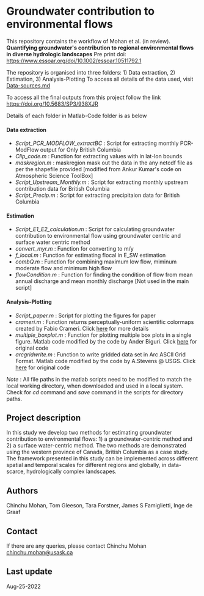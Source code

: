 # Groundwater contribution to environmental flows

This repository contains the workflow of Mohan et al. (in review). **Quantifying groundwater's contribution to regional environmental flows in diverse hydrologic landscapes**  Pre print doi: https://www.essoar.org/doi/10.1002/essoar.10511792.1

The repository is organised into three folders: 1) Data extraction, 2) Estimation, 3) Analysis-Plotting
To access all details of the data used, visit [Data-sources.md](https://github.com/ChinchuMohan/Groundwater-Eflows-British-Columbia-Project/blob/main/Data-sources.md)

To access all the final outputs from this project follow the link https://doi.org/10.5683/SP3/938XJR

Details of each folder in Matlab-Code folder is as below

#### Data extraction
- _Script_PCR_MODFLOW_extractBC_ : Script for extracting monthly PCR-ModFlow output for Only British Columbia
- _Clip_code.m_ : Function for extracting values with in lat-lon bounds
- _maskregion.m_ : maskregion mask out the data in the any netcdf file as per the shapefile provided  [modified from Ankur Kumar's code on Atmospheric Science ToolBox]
- _Script_Upstream_Monthly.m_ : Script for extracting monthly upstream contribution data for British Columbia
- _Script_Precip.m_ : Script for extracting precipitaion data for British Columbia

#### Estimation
- _Script_E1_E2_calculation.m_ : Script for calculating groundwater contribution to environmental flow using groundwater centric and surface water centric method
- _convert_myr.m_ : Function for converting to m/y
- _f_local.m_ : Function for estimating flocal in E_SW estimation
- _combQ.m_ : Function for combining maximum low flow, miminum moderate flow and minimum high flow 
- _flowCondition.m_ :  Function for finding the condition of flow from mean annual discharge and mean monthly discharge [Not used in the main script]

#### Analysis-Plotting
- _Script_paper.m_ : Script for plotting the figures for paper
- _crameri.m_ : Function returns perceptually-uniform scientific colormaps created by Fabio Crameri. Click [here](http://www.fabiocrameri.ch/colourmaps.php) for more details
- _multiple_boxplot.m_ : Function for plotting multiple box plots in a single figure. Matlab code modified by the code by Ander Biguri. Click [here](https://www.mathworks.com/matlabcentral/fileexchange/47233-multiple_boxplot-m) for original code 
- _arcgridwrite.m_ : Function to write gridded data set in Arc ASCII Grid Format.  Matlab code modified by the code by A.Stevens @ USGS. Click [here](https://www.mathworks.com/matlabcentral/fileexchange/16176-arcgridwrite) for original code

_Note_ : All file paths in the matlab scripts need to be modified to match the local working directory, when  downloaded and used in a local system. Check for _cd_ command and _save_ command in the scripts for directory paths. 

## Project description
In this study we develop two methods for estimating groundwater contribution to environmental flows: 1) a groundwater-centric method and 2) a surface water-centric method. The two methods are demonstrated using the western province of Canada, British Columbia as a case study. The framework presented in this study can be implemented across different spatial and temporal scales for different regions and globally, in data-scarce, hydrologically complex landscapes. 

## Authors

Chinchu Mohan, Tom Gleeson,  Tara Forstner, James S Famiglietti,  Inge de Graaf

## Contact

If there are any queries, please contact
Chinchu Mohan
chinchu.mohan@usask.ca

## Last update
Aug-25-2022
